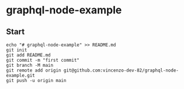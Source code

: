 # graphql-node-example
## Start
```
echo "# graphql-node-example" >> README.md
git init
git add README.md
git commit -m "first commit"
git branch -M main
git remote add origin git@github.com:vincenzo-dev-82/graphql-node-example.git
git push -u origin main
```
